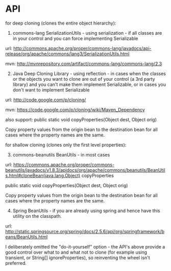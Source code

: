 API
===
for deep cloning (clones the entire object hierarchy):

1. commons-lang SerializationUtils - using serialization - if all classes are in your control and you can force implementing Serializable

url:
http://commons.apache.org/proper/commons-lang/javadocs/api-release/org/apache/commons/lang3/SerializationUtils.html

mvn:
http://mvnrepository.com/artifact/commons-lang/commons-lang/2.3

2. Java Deep Cloning Library - using reflection - in cases when the classes or the objects you want to clone are out of your control (a 3rd party library) and you can't make them implement Serializable, or in cases you don't want to implement Serializable

url:
http://code.google.com/p/cloning/

mvn:
https://code.google.com/p/cloning/wiki/Maven_Dependency

also support:
public static void copyProperties(Object dest, Object orig)

Copy property values from the origin bean to the destination bean for all cases where the property names are the same.

for shallow cloning (clones only the first level properties):

3. commons-beanutils BeanUtils - in most cases

url:
https://commons.apache.org/proper/commons-beanutils/javadocs/v1.8.3/apidocs/org/apache/commons/beanutils/BeanUtils.html#cloneBean(java.lang.Object)
copyProperties

public static void copyProperties(Object dest, Object orig)

Copy property values from the origin bean to the destination bean for all cases where the property names are the same.

4. Spring BeanUtils - if you are already using spring and hence have this utility on the classpath.

url:
http://static.springsource.org/spring/docs/2.5.6/api/org/springframework/beans/BeanUtils.html


I deliberately omitted the "do-it-yourself" option - the API's above provide a good control over what to and what not to clone (for example using transient, or String[] ignoreProperties), so reinventing the wheel isn't preferred.



